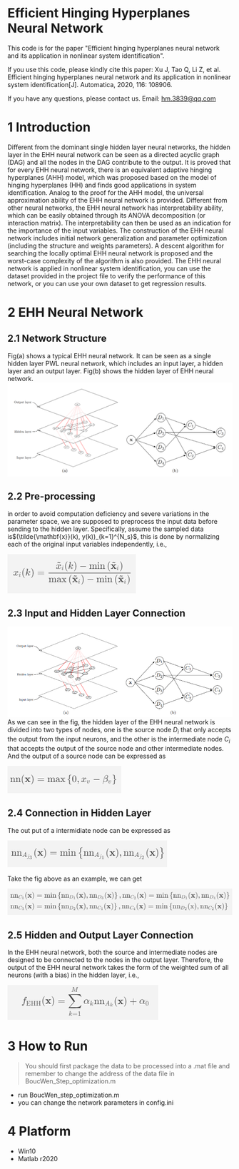 # Efficient Hinging Hyperplanes Neural Network

This code is for the paper "Efficient hinging hyperplanes neural network and its  application in nonlinear system identification".

If you use this code, please kindly cite this paper: Xu J, Tao Q, Li Z, et al. Efficient hinging hyperplanes neural network and its application in nonlinear system identification[J]. Automatica, 2020, 116: 108906.

If you have any questions, please contact us. Email: [hm.3839@qq.com](mailto:xiaofei_zh@foxmail.com)

# 1 Introduction

Different from the dominant single hidden layer neural networks, the hidden layer in the EHH neural network can be seen as a directed acyclic graph (DAG) and all the nodes in the DAG contribute to the output. It is proved that for every EHH neural network, there is an equivalent adaptive hinging hyperplanes (AHH) model, which was proposed based on the model of hinging hyperplanes (HH) and finds good applications in system identification. Analog to the proof for the AHH model, the universal approximation ability of the EHH neural network is provided. Different from other neural networks, the EHH neural network has interpretability ability, which can be easily obtained through its ANOVA decomposition (or interaction matrix). The interpretability can then be used as an indication for the importance of the input variables. The construction of the EHH neural network includes initial network generalization and parameter optimization (including the structure and weights parameters). A descent algorithm for searching the locally optimal EHH neural network is proposed and the worst-case complexity of the algorithm is also provided. The EHH neural network is applied in nonlinear system identification, you can use the dataset provided in the project file to verify the performance of this network, or you can use your own dataset to get regression results.

# 2 EHH Neural Network

## 2.1 Network Structure
Fig(a) shows a typical EHH neural network. It can be seen as a single hidden layer PWL neural network, which includes an input layer, a hidden layer and an output layer. Fig(b) shows the hidden layer of EHH neural network.
![image](https://github.com/Lythen-liyan/Efficient-Hinging-Hyperplanes-Neural-Network/blob/main/fig/ehh_structure.png)

## 2.2 Pre-processing
in order to avoid computation deficiency and severe variations in the parameter space, we are supposed to preprocess the input data before sending to the hidden layer. Specifically, assume the sampled data is$(\tilde{\mathbf{x}}(k), y(k))_{k=1}^{N_s}$, this is done by normalizing each of the original input variables independently, i.e.,


![image](https://github.com/Lythen-liyan/Efficient-Hinging-Hyperplanes-Neural-Network/blob/main/fig/ehh2.2.png)
## 2.3 Input and Hidden Layer Connection
![image](https://github.com/Lythen-liyan/Efficient-Hinging-Hyperplanes-Neural-Network/blob/main/fig/ehh_input_hidden_connection.png)
As we can see in the fig, the hidden layer of the EHH neural network is divided into two types of nodes, one is the source node ${D_{i}}$ that only accepts the output from the input neurons, and the other is the intermediate node ${C_{i}}$ that accepts the output of the source node and other intermediate nodes. And the output of a source node can be expressed as


![image](https://github.com/Lythen-liyan/Efficient-Hinging-Hyperplanes-Neural-Network/blob/main/fig/ehh2.3.png)

## 2.4 Connection in Hidden Layer
The out put of a intermidiate node can be expressed as


![image](https://github.com/Lythen-liyan/Efficient-Hinging-Hyperplanes-Neural-Network/blob/main/fig/ehh2.4_1.png)


Take the fig above as an example, we can get


![image](https://github.com/Lythen-liyan/Efficient-Hinging-Hyperplanes-Neural-Network/blob/main/fig/ehh2.4_2.png)

## 2.5 Hidden and Output Layer Connection
In the EHH neural network, both the source and intermediate nodes are designed to be connected to the nodes in the output layer. Therefore, the output of the EHH neural network takes the form of the weighted sum of all neurons (with a bias) in the hidden layer, i.e.,


![image](https://github.com/Lythen-liyan/Efficient-Hinging-Hyperplanes-Neural-Network/blob/main/fig/ehh2.5.png)

# 3 How to Run

> You should first package the data to be processed into a .mat file and remember to change the address of the data file in BoucWen_Step_optimization.m

- run BoucWen_step_optimization.m
- you can change the network parameters in config.ini



# 4 Platform

- Win10
- Matlab r2020




